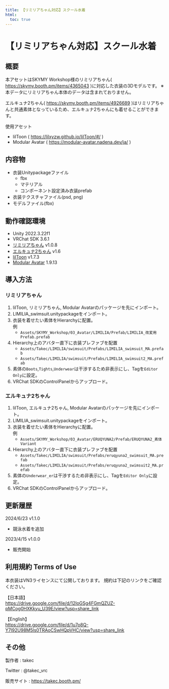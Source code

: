 ```yaml
---
title: 【リミリアちゃん対応】スクール水着
html:
  toc: true
---
```


# 【リミリアちゃん対応】スクール水着

## 概要
本アセットはSKYMY Workshop様のリミリアちゃん( https://skymy.booth.pm/items/4365043 )に対応した衣装の3Dモデルです。
※本データにリミリアちゃん本体のデータは含まれておりません。

エルキュナ2ちゃん( https://skymy.booth.pm/items/4926689 )はリミリアちゃんと共通素体となっているため、エルキュナ2ちゃんにも着せることができます。

使用アセット
* lilToon ( https://lilxyzw.github.io/lilToon/#/ )
* Modular Avatar ( https://modular-avatar.nadena.dev/ja/ )

## 内容物
* 衣装Unitypackageファイル
  * fbx
  * マテリアル
  * コンポーネント設定済み衣装prefab
* 衣装テクスチャファイル(psd, png)
* モデルファイル(fbx)

## 動作確認環境
* Unity 2022.3.22f1
* VRChat SDK 3.6.1
* [リミリアちゃん](https://skymy.booth.pm/items/4365043) v1.0.8
* [エルキュナ2ちゃん](https://skymy.booth.pm/items/4926689) v1.6
* [lilToon](https://lilxyzw.github.io/lilToon/#/) v1.7.3
* [Modular Avatar](https://modular-avatar.nadena.dev/ja/) 1.9.13

## 導入方法

### リミリアちゃん
1. lilToon, リミリアちゃん, Modular Avatarのパッケージを先にインポート。
2. LIMILIA_swimsuit.unitypackageをインポート。
3. 衣装を着せたい素体をHierarchyに配置。<br>
   例
   * `Assets/SKYMY_Workshop/03_Avatar/LIMILIA/Prefab/LIMILIA_改変用Prefab.prefab`
4. Hierarchy上のアバター直下に衣装プレファブを配置
   * `Assets/Takec/LIMILIA/swimsuit/Prefabs/LIMILIA_swimsuit_MA.prefab`
   * `Assets/Takec/LIMILIA/swimsuit/Prefabs/LIMILIA_swimsuit2_MA.prefab`
5. 素体の`Boots`,`Tights`,`Underwear`は干渉するため非表示にし、Tagを`Editor Only`に設定。
6. VRChat SDKのControlPanelからアップロード。

### エルキュナ2ちゃん
1. lilToon, エルキュナ2ちゃん, Modular Avatarのパッケージを先にインポート。
2. LIMILIA_swimsuit.unitypackageをインポート。
3. 衣装を着せたい素体をHierarchyに配置。<br>
   例
   * `Assets/SKYMY_Workshop/03_Avatar/ERUQYUNA2/Prefab/ERUQYUNA2_素体Variant`
4. Hierarchy上のアバター直下に衣装プレファブを配置
   * `Assets/Takec/LIMILIA/swimsuit/Prefabs/eruqyuna2_swimsuit_MA.prefab`
   * `Assets/Takec/LIMILIA/swimsuit/Prefabs/eruqyuna2_swimsuit2_MA.prefab`
5. 素体の`Underwear_er`は干渉するため非表示にし、Tagを`Editor Only`に設定。
6. VRChat SDKのControlPanelからアップロード。

## 更新履歴
2024/6/23 v1.1.0
* 競泳水着を追加

2023/4/15 v1.0.0
* 販売開始

## 利用規約 Terms of Use
本衣装はVN3ライセンスにて公開しております。
規約は下記のリンクをご確認ください。

【日本語】  
https://drive.google.com/file/d/12IoGSg4FGmQZUZ-pMCog0HXKkyu_U39E/view?usp=share_link

【English】  
https://drive.google.com/file/d/1u7o8Q-Y7l92U98M5ls0TRAoCSwHQpVHC/view?usp=share_link

## その他
製作者
: takec

Twitter
: @takec_vrc

販売サイト
: https://takec.booth.pm/